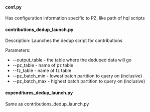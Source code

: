 #### conf.py
Has configuration information specific to PZ, like path of hql scripts

#### contributions_dedup_launch.py
Description: Launches the dedup script for contributions

Parameters:
* --output_table - the table where the deduped data will go
* --pz_table - name of pz table
* --fz_table - name of fz table
* --pz_batch_min - lowest batch partition to query on (inclusive)
* --pz_batch_max - highest batch partition to query on (inclusive)

#### expenditures_dedup_launch.py
Same as contributions_dedup_launch.py
